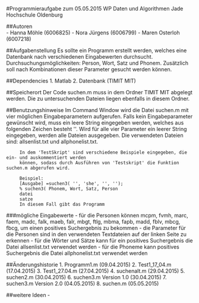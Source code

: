 #Programmieraufgabe zum 05.05.2015
         WP Daten und Algorithmen
         Jade Hochschule Oldenburg

##Autoren  
          - Hanna Möhle (6006825)
          - Nora Jürgens (6006799)
          - Maren Osterloh (6007218)

##Aufgabenstellung
         Es sollte ein Programm erstellt werden, welches eine Datenbank nach verschiedenen Eingabewerten durchsucht.
         Durchsuchungsmöglichkeiten: Person, Wort, Satz und Phonem.
         Zusätzlich soll nach Kombinationen dieser Parameter gesucht werden können.
    
##Dependencies
         1. Matlab
         2. Datenbank (TIMIT MIT)

##Speicherort
         Der Code suchen.m muss in dem Ordner TIMIT MIT abgelegt werden.
         Die zu untersuchenden Dateien liegen ebenfalls in diesem Ordner.

##Benutzungshinweise
         Im Command Window wird die Datei suchen.m mit vier möglichen Eingabeparametern aufgerufen.
         Falls kein Eingabeparameter gewünscht wird, muss ein leere String eingegeben werden, welches
         aus folgenden Zeichen besteht ''.
         Wird für alle vier Parameter ein leerer String eingegeben, werden alle Dateien ausgegeben. 
         Die verwendeten Dateien sind: allsenlist.txt und allphonelist.txt.
         
         In dem 'TestSkript' sind verschiedene Beispiele eingegeben, die ein- und auskommentiert werden
         können, sodass durch Ausführen von 'Testskript' die Funktion suchen.m abgerufen wird.
         
         Beispiel:
         [Ausgabe] =suchen3( '', 'she', '', '');
         % suchen3( Phonem, Wort, Satz, Person
         datei
         satze
         In diesem Fall gibt das Programm

         
###mögliche Eingabewerte
         - für die Personen können mcpm, fvmh, marc, faem, madc, falk, maeb, falr, mbgt, ftlg, mbma, fapb, madd,
           fblv, mbcg, fbcg, um einen positives Suchergebnis zu bekommen
         - die Parameter für die Personen sind in den verwendeten Textdateien auf der linken Seite zu erkennen
         - für die Wörter und Sätze kann für ein positives Suchergebnis die Datei allsenlist.txt verwendet werden
         - für die Phoneme kann positives Suchergebnis die Datei allphonelist.txt verwendet werden
         
##Änderungshistorie
         1. Programm1.m (09.04.2015)
         2. Test1_17_04.m (17.04.2015)
         3. Test1_27.04.m (27.04.2015)
         4. suchenalt.m (29.04.2015)
         5. suchen2.m (30.04.2015)
         6. suchen3.m Version 1.0 (30.04.2015)
         7. suchen3.m Version 2.0 (04.05.2015)
         8. suchen.m (05.05.2015)
         
##weitere Ideen
         - 
         
